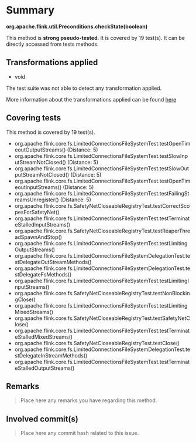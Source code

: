 # Summary
**org.apache.flink.util.Preconditions.checkState(boolean)**

This method is **strong pseudo-tested**.
It is covered by 19 test(s). It can be directly accessed from tests methods.


## Transformations applied

- void


The test suite was not able to detect any transformation applied.

More information about the transformations applied can be found [here](https://github.com/STAMP-project/pitest-descartes)

## Covering tests
This method is covered by 19 test(s).
* org.apache.flink.core.fs.LimitedConnectionsFileSystemTest.testOpenTimeoutOutputStreams() (Distance: 5)
* org.apache.flink.core.fs.LimitedConnectionsFileSystemTest.testSlowInputStreamNotClosed() (Distance: 5)
* org.apache.flink.core.fs.LimitedConnectionsFileSystemTest.testSlowOutputStreamNotClosed() (Distance: 5)
* org.apache.flink.core.fs.LimitedConnectionsFileSystemTest.testOpenTimeoutInputStreams() (Distance: 5)
* org.apache.flink.core.fs.LimitedConnectionsFileSystemTest.testFailingStreamsUnregister() (Distance: 5)
* org.apache.flink.core.fs.SafetyNetCloseableRegistryTest.testCorrectScopesForSafetyNet()
* org.apache.flink.core.fs.LimitedConnectionsFileSystemTest.testTerminateStalledInputStreams()
* org.apache.flink.core.fs.SafetyNetCloseableRegistryTest.testReaperThreadSpawnAndStop()
* org.apache.flink.core.fs.LimitedConnectionsFileSystemTest.testLimitingOutputStreams()
* org.apache.flink.core.fs.LimitedConnectionsFileSystemDelegationTest.testDelegateOutStreamMethods()
* org.apache.flink.core.fs.LimitedConnectionsFileSystemDelegationTest.testDelegateFsMethods()
* org.apache.flink.core.fs.LimitedConnectionsFileSystemTest.testLimitingInputStreams()
* org.apache.flink.core.fs.SafetyNetCloseableRegistryTest.testNonBlockingClose()
* org.apache.flink.core.fs.LimitedConnectionsFileSystemTest.testLimitingMixedStreams()
* org.apache.flink.core.fs.SafetyNetCloseableRegistryTest.testSafetyNetClose()
* org.apache.flink.core.fs.LimitedConnectionsFileSystemTest.testTerminateStalledMixedStreams()
* org.apache.flink.core.fs.SafetyNetCloseableRegistryTest.testClose()
* org.apache.flink.core.fs.LimitedConnectionsFileSystemDelegationTest.testDelegateInStreamMethods()
* org.apache.flink.core.fs.LimitedConnectionsFileSystemTest.testTerminateStalledOutputStreams()


## Remarks
> Place here any remarks you have regarding this method.

## Involved commit(s)

> Place here any commit hash related to this issue.
